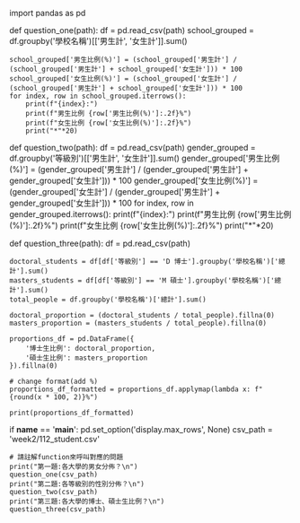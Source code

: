 import pandas as pd

def question_one(path):
    df = pd.read_csv(path)
    school_grouped = df.groupby('學校名稱')[['男生計', '女生計']].sum()

    school_grouped['男生比例(%)'] = (school_grouped['男生計'] / (school_grouped['男生計'] + school_grouped['女生計'])) * 100
    school_grouped['女生比例(%)'] = (school_grouped['女生計'] / (school_grouped['男生計'] + school_grouped['女生計'])) * 100
    for index, row in school_grouped.iterrows():
        print(f"{index}:")
        print(f"男生比例 {row['男生比例(%)']:.2f}%")
        print(f"女生比例 {row['女生比例(%)']:.2f}%")
        print("*"*20)
        
def question_two(path):
    df = pd.read_csv(path)
    gender_grouped = df.groupby('等級別')[['男生計', '女生計']].sum()
    gender_grouped['男生比例(%)'] = (gender_grouped['男生計'] / (gender_grouped['男生計'] + gender_grouped['女生計'])) * 100
    gender_grouped['女生比例(%)'] = (gender_grouped['女生計'] / (gender_grouped['男生計'] + gender_grouped['女生計'])) * 100
    for index, row in gender_grouped.iterrows():
        print(f"{index}:")
        print(f"男生比例 {row['男生比例(%)']:.2f}%")
        print(f"女生比例 {row['女生比例(%)']:.2f}%")
        print("*"*20)

def question_three(path):
    df = pd.read_csv(path)

    doctoral_students = df[df['等級別'] == 'D 博士'].groupby('學校名稱')['總計'].sum()
    masters_students = df[df['等級別'] == 'M 碩士'].groupby('學校名稱')['總計'].sum()
    total_people = df.groupby('學校名稱')['總計'].sum()

    doctoral_proportion = (doctoral_students / total_people).fillna(0)
    masters_proportion = (masters_students / total_people).fillna(0)

    proportions_df = pd.DataFrame({
        '博士生比例': doctoral_proportion,
        '碩士生比例': masters_proportion
    }).fillna(0)
    
    # change format(add %)
    proportions_df_formatted = proportions_df.applymap(lambda x: f"{round(x * 100, 2)}%")

    print(proportions_df_formatted)
   

if __name__ == '__main__':
    pd.set_option('display.max_rows', None)
    csv_path = 'week2/112_student.csv'

    # 請註解function來呼叫對應的問題
    print("第一題:各大學的男女分佈？\n")
    question_one(csv_path)
    print("第二題:各等級別的性別分佈？\n")
    question_two(csv_path)
    print("第三題:各大學的博士、碩士生比例？\n")
    question_three(csv_path)

